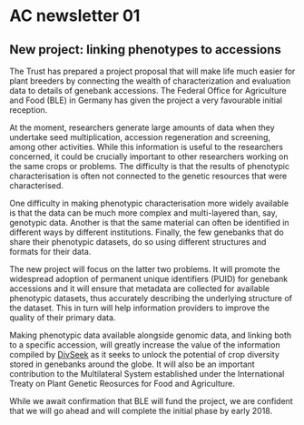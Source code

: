# AC newsletter 01

## New project: linking phenotypes to accessions

The Trust has prepared a project proposal that will make life much easier for plant breeders by connecting the wealth of characterization and evaluation data to details of genebank accessions. The Federal Office for Agriculture and Food (BLE) in Germany has given the project a very favourable initial reception.

At the moment, researchers generate large amounts of data when they undertake seed multiplication, accession regeneration and screening, among other activities. While this information is useful to the researchers concerned, it could be crucially important to other researchers working on the same crops or problems. The difficulty is that the results of phenotypic characterisation is often not connected to the genetic resources that were characterised.

One difficulty in making phenotypic characterisation more widely available is that the data can be much more complex and multi-layered than, say, genotypic data. Another is that the same material can often be identified in different ways by different institutions. Finally, the few genebanks that do share their phenotypic datasets, do so using different structures and formats for their data.

The new project will focus on the latter two problems. It will promote the widespread adoption of permanent unique identifiers (PUID) for genebank accessions and it will ensure that metadata are collected for available phenotypic datasets, thus accurately describing the underlying structure of the dataset. This in turn will help information providers to improve the quality of their primary data.

Making phenotypic data available alongside genomic data, and linking both to a specific accession, will greatly increase the value of the information compiled by [DivSeek](http://www.divseek.org) as it seeks to unlock the potential of crop diversity stored in genebanks around the globe. It will also be an important contribution to the Multilateral System established under the International Treaty on Plant Genetic Reosurces for Food and Agriculture.

While we await confirmation that BLE will fund the project, we are confident that we will go ahead and will complete the initial phase by early 2018.
